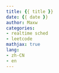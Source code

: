 ```yaml
---
title: {{ title }}
date: {{ date }}
author: Maxw
categories:
- realtime sched
- leetcode
mathjax: true
lang: 
- zh-CN
- en
---
```

